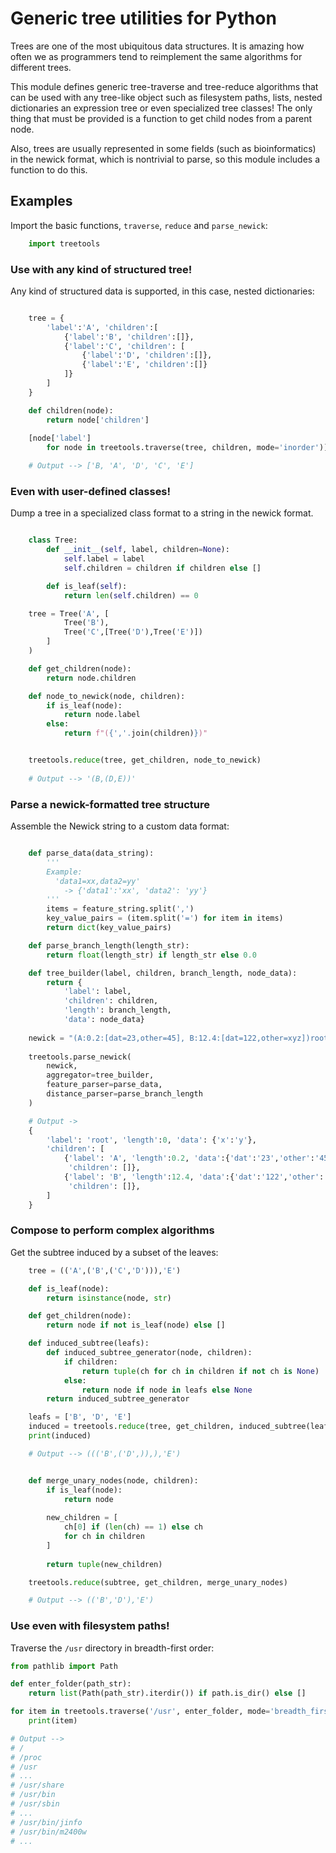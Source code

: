 Generic tree utilities for Python
=================================

Trees are one of the most ubiquitous data structures. It is amazing how often we 
as programmers tend to reimplement the same algorithms for different trees.

This module defines generic tree-traverse and tree-reduce algorithms that can be
used with any tree-like object such as filesystem paths, lists, nested 
dictionaries an expression tree or even specialized tree classes! The only thing 
that must be provided is a function to get child nodes from a parent node.

Also, trees are usually represented in some fields (such as bioinformatics) in 
the newick format, which is nontrivial to parse, so this module includes a 
function to do this.

Examples
--------

Import the basic functions, `traverse`, `reduce` and `parse_newick`:

```python
    import treetools
```

###  Use with any kind of structured tree!

Any kind of structured data is supported, in this case, nested dictionaries:

```python

    tree = {
        'label':'A', 'children':[
            {'label':'B', 'children':[]},
            {'label':'C', 'children': [
                {'label':'D', 'children':[]}, 
                {'label':'E', 'children':[]}
            ]}
        ]
    }

    def children(node):
        return node['children']
        
    [node['label'] 
        for node in treetools.traverse(tree, children, mode='inorder')]

    # Output --> ['B, 'A', 'D', 'C', 'E']
```

###  Even with user-defined classes!

Dump a tree in a specialized class format to a string in the newick format.

```python

    class Tree:
        def __init__(self, label, children=None):
            self.label = label
            self.children = children if children else []

        def is_leaf(self):
            return len(self.children) == 0

    tree = Tree('A', [
            Tree('B'),
            Tree('C',[Tree('D'),Tree('E')])
        ]
    )

    def get_children(node):
        return node.children

    def node_to_newick(node, children):
        if is_leaf(node):
            return node.label
        else:
            return f"({','.join(children)})"


    treetools.reduce(tree, get_children, node_to_newick)
                
    # Output --> '(B,(D,E))'
```

### Parse a newick-formatted tree structure

Assemble the Newick string to a custom data format:

```python

    def parse_data(data_string):
        '''
        Example: 
          'data1=xx,data2=yy' 
            -> {'data1':'xx', 'data2': 'yy'}
        '''
        items = feature_string.split(',')
        key_value_pairs = (item.split('=') for item in items)
        return dict(key_value_pairs)

    def parse_branch_length(length_str):
        return float(length_str) if length_str else 0.0

    def tree_builder(label, children, branch_length, node_data):
        return {
            'label': label, 
            'children': children, 
            'length': branch_length,
            'data': node_data}
    
    newick = "(A:0.2:[dat=23,other=45], B:12.4:[dat=122,other=xyz])root[x=y];"
    
    treetools.parse_newick(
        newick,
        aggregator=tree_builder,
        feature_parser=parse_data,
        distance_parser=parse_branch_length
    )

    # Output ->
    {
        'label': 'root', 'length':0, 'data': {'x':'y'},
        'children': [
            {'label': 'A', 'length':0.2, 'data':{'dat':'23','other':'45'},
             'children': []},
            {'label': 'B', 'length':12.4, 'data':{'dat':'122','other':'xyz'},
             'children': []}, 
        ]
    }
```

### Compose to perform complex algorithms

Get the subtree induced by a subset of the leaves:

```python
    tree = (('A',('B',('C','D'))),'E')

    def is_leaf(node): 
        return isinstance(node, str)

    def get_children(node): 
        return node if not is_leaf(node) else []

    def induced_subtree(leafs):
        def induced_subtree_generator(node, children):
            if children:
                return tuple(ch for ch in children if not ch is None)
            else:
                return node if node in leafs else None
        return induced_subtree_generator

    leafs = ['B', 'D', 'E']
    induced = treetools.reduce(tree, get_children, induced_subtree(leafs))
    print(induced)

    # Output --> ((('B',('D',)),),'E')


    def merge_unary_nodes(node, children):
        if is_leaf(node):
            return node
        
        new_children = [
            ch[0] if (len(ch) == 1) else ch
            for ch in children
        ]
        
        return tuple(new_children)

    treetools.reduce(subtree, get_children, merge_unary_nodes)

    # Output --> (('B','D'),'E')
```

### Use even with filesystem paths!

Traverse the `/usr` directory in breadth-first order:

```python
from pathlib import Path

def enter_folder(path_str):
    return list(Path(path_str).iterdir()) if path.is_dir() else []

for item in treetools.traverse('/usr', enter_folder, mode='breadth_first'):
    print(item)

# Output -->
# /
# /proc
# /usr
# ...
# /usr/share
# /usr/bin
# /usr/sbin
# ...
# /usr/bin/jinfo
# /usr/bin/m2400w
# ...
```
